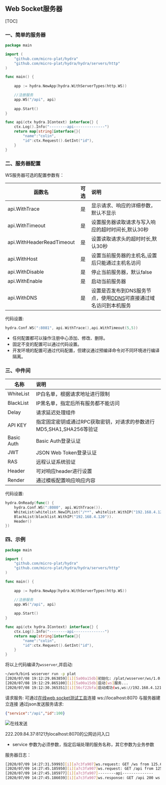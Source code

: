 Web Socket服务器
----------------------

[TOC]

### 一、简单的服务器
```go
package main

import (
    "github.com/micro-plat/hydra"
    "github.com/micro-plat/hydra/hydra/servers/http"
)

func main() {
  
    app := hydra.NewApp(hydra.WithServerTypes(http.WS))

    //注册服务
    app.WS("/api", api)
    
    app.Start()
}

func api(ctx hydra.IContext) interface{} {
    ctx.Log().Info("--------api--------------")
    return map[string]interface{}{
        "name":"colin",
        "id":ctx.Request().GetInt("id"),
    }
}
```

### 二、服务器配置

WS服务器可选的配置参数有：

|函数名|可选|说明|
|-----|:----:|:----|
|api.WithTrace|是|显示请求、响应的详细参数，默认不显示|
|api.WithTimeout|是|设置服务器读取请求与写入响应的超时时间长,默认30秒|
|api.WithHeaderReadTimeout|是|设置读取请求头的超时时长,默认30秒|
|api.WithHost|是|设置当前服务器的主机名,设置后只能通过主机名访问|
|api.WithDisable|是|停止当前服务器，默认false|
|api.WithEnable|是|启动当前服务器|
|api.WithDNS|是|设置是否发布到DNS服务节点，使用[DDNS](https://github.com/micro-plat/ddns)可直接通过域名访问到本机服务|

代码设置:
```go
hydra.Conf.WS(":8081", api.WithTrace(),api.WithTimeout(5,5))
```


* 任何配置都可以操作注册中心添加、修改、删除。
* 固定不变的配置可以通过代码设置。
* 开发环境的配置可通过代码配置，但建议通过预编译命令对不同环境进行编译隔离。

### 三、中件间

|名称|说明|
|-----|:-----|
|WhiteList|IP白名单，根据请求地址进行限制|
|BlackList|IP黑名单，指定后所有服务都不能访问|
|Delay|请求延迟处理组件|
|API KEY|指定固定密钥或通过RPC获取密钥，对请求的参数进行MD5,SHA1,SHA256等验证|
|Basic Auth|Basic Auth登录认证|
|JWT|JSON Web Token登录认证|
|RAS|远程认证系统验证|
|Header|可对响应header进行设置|
|Render|通过模板配置响应响应内容|


代码设置:
```go
hydra.OnReady(func() {
	hydra.Conf.WS(":8080", api.WithTrace()).		
	WhiteList(whitelist.NewIPList("/**", whitelist.WithIP("192.168.4.121"))).
	BlackList(blacklist.WithIP("192.168.4.120")).	
	Header()
})
```



### 四、示例


```go
package main

import (
    "github.com/micro-plat/hydra"
    "github.com/micro-plat/hydra/hydra/servers/http"
)

func main() {
    
    app := hydra.NewApp(hydra.WithServerTypes(http.WS))

    //注册服务
    app.WS("/api", api)
    
    app.Start()
}

func api(ctx hydra.IContext) interface{} {
    ctx.Log().Info("--------api--------------")
    return map[string]interface{}{
        "name":"colin",
        "id":ctx.Request().GetInt("id"),
    }
}
```

将以上代码编译为`wsserver`,并启动:

```sh
~/work/bin$ wsserver run -p plat
[2020/07/08 19:12:29.863859][i][5a00a15db]初始化: /plat/wsserver/ws/1.0.0/conf
[2020/07/08 19:12:29.865100][i][5a00a15db]启动[ws]服务...
[2020/07/08 19:12:30.365351][i][56cf22bfa]启动成功(ws,ws://192.168.4.121:8070,1)

```

请求服务:
可通过[在线web socket测试工具](http://www.websocket-test.com/)连接 ws://localhost:8070 与服务器建立连接
通过json发送服务请求:
```json
{"service":"/api","id":100}
```

![在线发送](../img/ws01.png)

222.209.84.37:8121为localhost:8070的公网访问入口

* service 参数为必须参数，指定后端处理的服务名称，其它参数为业务参数


服务器日志：


```sh
[2020/07/09 14:27:31.59993][i][a7c3fa907]ws.request: GET /ws from 125.69.28.75
[2020/07/09 14:27:45.185950][i][a7c3fa907]ws.request: GET /api from 125.69.28.75
[2020/07/09 14:27:45.185977][i][a7c3fa907]--------api--------------
[2020/07/09 14:27:45.186039][i][a7c3fa907]ws.response: GET /api 200 ws 94.211µs
```